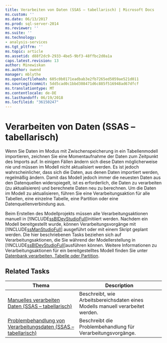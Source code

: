 ```yaml
---
title: Verarbeiten von Daten (SSAS – tabellarisch) | Microsoft Docs
ms.custom: ''
ms.date: 06/13/2017
ms.prod: sql-server-2014
ms.reviewer: ''
ms.suite: ''
ms.technology:
- analysis-services
ms.tgt_pltfrm: ''
ms.topic: article
ms.assetid: d88f2dc9-2933-4be5-9bf3-48ffbc2d0a1a
caps.latest.revision: 13
author: Minewiskan
ms.author: owend
manager: mblythe
ms.openlocfilehash: 605c0b0171eadbab3e2fb7265ed5059ae521d011
ms.sourcegitcommit: 5dd5cad0c1bbd308471d6c885f516948ad67dfcf
ms.translationtype: MT
ms.contentlocale: de-DE
ms.lasthandoff: 06/19/2018
ms.locfileid: "36150247"
---
```

# <a name="process-data-ssas-tabular"></a>Verarbeiten von Daten (SSAS – tabellarisch)
  Wenn Sie Daten im Modus mit Zwischenspeicherung in ein Tabellenmodell importieren, zeichnen Sie eine Momentaufnahme der Daten zum Zeitpunkt des Imports auf. In einigen Fällen ändern sich diese Daten möglicherweise nie und müssen im Modell nicht aktualisiert werden. Es ist jedoch wahrscheinlicher, dass sich die Daten, aus denen Daten importiert werden, regelmäßig ändern. Damit das Modell jedoch immer die neuesten Daten aus den Datenquellen widerspiegelt, ist es erforderlich, die Daten zu verarbeiten (zu aktualisieren) und berechnete Daten neu zu berechnen. Um die Daten im Modell zu aktualisieren, führen Sie eine Verarbeitungsaktion für alle Tabellen, eine einzelne Tabelle, eine Partition oder eine Datenquellenverbindung aus.  
  
 Beim Erstellen des Modellprojekts müssen alle Verarbeitungsaktionen manuell in [!INCLUDE[ssBIDevStudioFull](../includes/ssbidevstudiofull-md.md)]initiiert werden. Nachdem ein Modell bereitgestellt wurde, können Verarbeitungsvorgänge mit [!INCLUDE[ssManStudioFull](../includes/ssmanstudiofull-md.md)] ausgeführt oder mit einem Skript geplant werden. Die hier beschriebenen Tasks beziehen sich auf Verarbeitungsaktionen, die Sie während der Modellerstellung in [!INCLUDE[ssBIDevStudioFull](../includes/ssbidevstudiofull-md.md)]ausführen können. Weitere Informationen zu Verarbeitungsaktionen für ein bereitgestelltes Modell finden Sie unter [Datenbank verarbeiten, Tabelle oder Partition](tabular-models/process-database-table-or-partition-analysis-services.md).  
  
## <a name="related-tasks"></a>Related Tasks  
  
|Thema|Description|  
|-----------|-----------------|  
|[Manuelles verarbeiten Daten &#40;SSAS – tabellarisch&#41;](manually-process-data-ssas-tabular.md)|Beschreibt, wie Arbeitsbereichsdaten eines Modells manuell verarbeitet werden.|  
|[Problembehandlung von Verarbeitungsdaten &#40;SSAS – tabellarisch&#41;](troubleshoot-process-data-ssas-tabular.md)|Beschreibt die Problembehandlung für Verarbeitungsvorgänge.|  
  
  